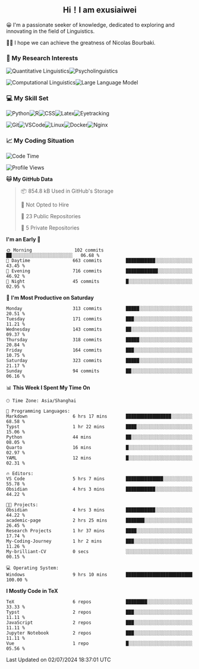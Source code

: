   

## <div align="center">Hi！I am exusiaiwei</div>  

😀 I'm a passionate seeker of knowledge, dedicated to exploring and innovating in the field of Linguistics.

🙋‍♂️ I hope we can achieve the greatness of Nicolas Bourbaki.

### 🔬 My Research Interests  

![Quantitative Linguistics](https://img.shields.io/badge/Quantitative%20Linguistics-%230072CC.svg?&style=for-the-badge&logo=appveyor&logoColor=white)![Psycholinguistics](https://img.shields.io/badge/Psycholinguistics-%2301a3a1.svg?&style=for-the-badge&logo=AWS%20Amplify&logoColor=white)

![Computational Linguistics](https://img.shields.io/badge/Computational%20Linguistics-%231877F2.svg?&style=for-the-badge&logo=Markdown&logoColor=white)![Large Language Model](https://img.shields.io/badge/Large%20Language%20Model-%23F76300.svg?&style=for-the-badge&logo=Android&logoColor=white)

### 💻 My Skill Set

![Python](https://img.shields.io/badge/Python-%2314354C.svg?style=for-the-badge&logo=python&logoColor=white&color=2AB3E3)![R](https://img.shields.io/badge/-R-276DC3?style=for-the-badge&logo=r&logoColor=white)![CSS](https://img.shields.io/badge/-CSS-1572B6?style=for-the-badge&logo=css3&logoColor=white)![Latex](https://img.shields.io/badge/-Latex-008080?style=for-the-badge&logo=latex&logoColor=white)![Eyetracking](https://img.shields.io/badge/Eyetracking-%230078D6?style=for-the-badge&logo=SearXNG&logoColor=#3050FF)

![Git](https://img.shields.io/badge/-Git-F05032?style=for-the-badge&logo=git&logoColor=white)![VSCode](https://img.shields.io/badge/-VSCode-007ACC?style=for-the-badge&logo=visual-studio-code&logoColor=white)![Linux](https://img.shields.io/badge/-Linux-FCC624?style=for-the-badge&logo=linux&logoColor=black)![Docker](https://img.shields.io/badge/-Docker-2496ED?style=for-the-badge&logo=docker&logoColor=white)![Nginx](https://img.shields.io/badge/-Nginx-009639?style=for-the-badge&logo=nginx&logoColor=white)

### 📈 My Coding Situation

<!--START_SECTION:waka-->
![Code Time](http://img.shields.io/badge/Code%20Time-201%20hrs%2025%20mins-blue)

![Profile Views](http://img.shields.io/badge/Profile%20Views-0-blue)

**🐱 My GitHub Data** 

> 📦 854.8 kB Used in GitHub's Storage 
 > 
> 🚫 Not Opted to Hire
 > 
> 📜 23 Public Repositories 
 > 
> 🔑 5 Private Repositories 
 > 
**I'm an Early 🐤** 

```text
🌞 Morning                102 commits         ██░░░░░░░░░░░░░░░░░░░░░░░   06.68 % 
🌆 Daytime                663 commits         ███████████░░░░░░░░░░░░░░   43.45 % 
🌃 Evening                716 commits         ████████████░░░░░░░░░░░░░   46.92 % 
🌙 Night                  45 commits          █░░░░░░░░░░░░░░░░░░░░░░░░   02.95 % 
```
📅 **I'm Most Productive on Saturday** 

```text
Monday                   313 commits         █████░░░░░░░░░░░░░░░░░░░░   20.51 % 
Tuesday                  171 commits         ███░░░░░░░░░░░░░░░░░░░░░░   11.21 % 
Wednesday                143 commits         ██░░░░░░░░░░░░░░░░░░░░░░░   09.37 % 
Thursday                 318 commits         █████░░░░░░░░░░░░░░░░░░░░   20.84 % 
Friday                   164 commits         ███░░░░░░░░░░░░░░░░░░░░░░   10.75 % 
Saturday                 323 commits         █████░░░░░░░░░░░░░░░░░░░░   21.17 % 
Sunday                   94 commits          ██░░░░░░░░░░░░░░░░░░░░░░░   06.16 % 
```


📊 **This Week I Spent My Time On** 

```text
🕑︎ Time Zone: Asia/Shanghai

💬 Programming Languages: 
Markdown                 6 hrs 17 mins       █████████████████░░░░░░░░   68.58 % 
Typst                    1 hr 22 mins        ████░░░░░░░░░░░░░░░░░░░░░   15.06 % 
Python                   44 mins             ██░░░░░░░░░░░░░░░░░░░░░░░   08.05 % 
Quarto                   16 mins             █░░░░░░░░░░░░░░░░░░░░░░░░   02.97 % 
YAML                     12 mins             █░░░░░░░░░░░░░░░░░░░░░░░░   02.31 % 

🔥 Editors: 
VS Code                  5 hrs 7 mins        ██████████████░░░░░░░░░░░   55.78 % 
Obsidian                 4 hrs 3 mins        ███████████░░░░░░░░░░░░░░   44.22 % 

🐱‍💻 Projects: 
Obsidian                 4 hrs 3 mins        ███████████░░░░░░░░░░░░░░   44.22 % 
academic-page            2 hrs 25 mins       ███████░░░░░░░░░░░░░░░░░░   26.45 % 
Research Projects        1 hr 37 mins        ████░░░░░░░░░░░░░░░░░░░░░   17.74 % 
My-Coding-Journey        1 hr 2 mins         ███░░░░░░░░░░░░░░░░░░░░░░   11.26 % 
My-brilliant-CV          0 secs              ░░░░░░░░░░░░░░░░░░░░░░░░░   00.15 % 

💻 Operating System: 
Windows                  9 hrs 10 mins       █████████████████████████   100.00 % 
```

**I Mostly Code in TeX** 

```text
TeX                      6 repos             ████████░░░░░░░░░░░░░░░░░   33.33 % 
Typst                    2 repos             ███░░░░░░░░░░░░░░░░░░░░░░   11.11 % 
JavaScript               2 repos             ███░░░░░░░░░░░░░░░░░░░░░░   11.11 % 
Jupyter Notebook         2 repos             ███░░░░░░░░░░░░░░░░░░░░░░   11.11 % 
Vue                      1 repo              █░░░░░░░░░░░░░░░░░░░░░░░░   05.56 % 
```




 Last Updated on 02/07/2024 18:37:01 UTC
<!--END_SECTION:waka-->
